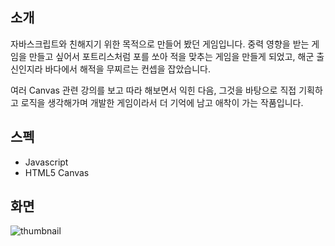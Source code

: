 ## 소개

자바스크립트와 친해지기 위한 목적으로 만들어 봤던 게임입니다. 중력 영향을 받는 게임을 만들고 싶어서 포트리스처럼 포를 쏘아 적을 맞추는 게임을 만들게 되었고, 해군 출신인지라 바다에서 해적을 무찌르는 컨셉을 잡았습니다.

여러 Canvas 관련 강의를 보고 따라 해보면서 익힌 다음, 그것을 바탕으로 직접 기획하고 로직을 생각해가며 개발한 게임이라서 더 기억에 남고 애착이 가는 작품입니다.

## 스펙

- Javascript
- HTML5 Canvas

## 화면

![thumbnail](https://johnyworld2019.s3.ap-northeast-2.amazonaws.com/images/resume/mordern-pirates-1.jpg)